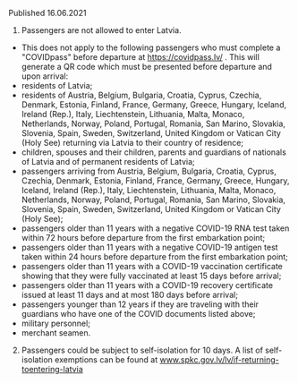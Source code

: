 Published 16.06.2021
1. Passengers are not allowed to enter Latvia. 
- This does not apply to the following passengers who must complete a "COVIDpass" before departure at <a href="https://covidpass.lv/">https://covidpass.lv/</a> . This will generate a QR code which must be presented before departure and upon arrival:
- residents of Latvia;
- residents of Austria, Belgium, Bulgaria, Croatia, Cyprus, Czechia, Denmark, Estonia, Finland, France, Germany, Greece, Hungary, Iceland, Ireland (Rep.), Italy, Liechtenstein, Lithuania, Malta, Monaco, Netherlands, Norway, Poland, Portugal, Romania, San Marino, Slovakia, Slovenia, Spain, Sweden, Switzerland, United Kingdom or Vatican City (Holy See) returning via Latvia to their country of residence;
- children, spouses and their children, parents and guardians of nationals of Latvia and of permanent residents of Latvia;
- passengers arriving from Austria, Belgium, Bulgaria, Croatia, Cyprus, Czechia, Denmark, Estonia, Finland, France, Germany, Greece, Hungary, Iceland, Ireland (Rep.), Italy, Liechtenstein, Lithuania, Malta, Monaco, Netherlands, Norway, Poland, Portugal, Romania, San Marino, Slovakia, Slovenia, Spain, Sweden, Switzerland, United Kingdom or Vatican City (Holy See);
- passengers older than 11 years with a negative COVID-19 RNA test taken within 72 hours before departure from the first embarkation point;
- passengers older than 11 years with a negative COVID-19 antigen test taken within 24 hours before departure from the first embarkation point;
- passengers older than 11 years with a COVID-19 vaccination certificate showing that they were fully vaccinated at least 15 days before arrival;
- passengers older than 11 years with a COVID-19 recovery certificate issued at least 11 days and at most 180 days before arrival;
- passengers younger than 12 years if they are traveling with their guardians who have one of the COVID documents listed above;
- military personnel;
- merchant seamen.
2. Passengers could be subject to self-isolation for 10 days. A list of self-isolation exemptions can be found at <a href="http://www.spkc.gov.lv/lv/if-returning-toentering-latvia">www.spkc.gov.lv/lv/if-returning-toentering-latvia</a> 

